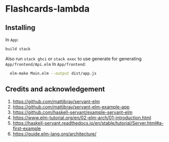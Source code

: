 # Flashcards-lambda

## Installing
In `App`:
```bash
build stack
```
Also run `stack ghci` or `stack exec` to use generate for generating `App/frontend/Api.elm`
In `App/frontend`:
```bash
  elm-make Main.elm --output dist/app.js
```
## Credits and acknowledgement
1. https://github.com/mattjbray/servant-elm
2. https://github.com/mattjbray/servant-elm-example-app
3. https://github.com/haskell-servant/example-servant-elm
4. https://www.elm-tutorial.org/en/02-elm-arch/01-introduction.html
5. https://haskell-servant.readthedocs.io/en/stable/tutorial/Server.html#a-first-example
6. https://guide.elm-lang.org/architecture/
